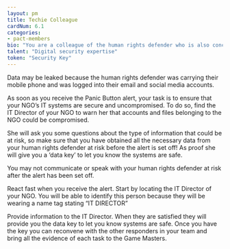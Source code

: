 ```yaml
---
layout: pm
title: Techie Colleague
cardNum: 6.1
categories:
- pact-members
bio: "You are a colleague of the human rights defender who is also concerned about, and trained in digital security matters."
talent: "Digital security expertise"
token: "Security Key"
---
```


Data may be leaked because the human rights defender was carrying their mobile phone and was logged into their email and social media accounts.

As soon as you receive the Panic Button alert, your task is to ensure that your NGO’s IT systems are secure and uncompromised. To do so, find the IT Director of your NGO to warn her that accounts and files belonging to the NGO could be compromised.

She will ask you some questions about the type of information that could be at risk, so make sure that you have obtained all the necessary data from your human rights defender at risk before the alert is set off! As proof she will give you a ‘data key’ to let you know the systems are safe.

You may not communicate or speak with your human rights defender at risk after the alert has been set off.

React fast when you receive the alert. Start by locating the IT Director of your NGO. You will be able to identify this person because they will be wearing a name tag stating “IT DIRECTOR”

Provide information to the IT Director. When they are satisfied they will provide you the data key to let you know systems are safe. Once you have the key you can reconvene with the other responders in your team and bring all the evidence of each task to the Game Masters.
